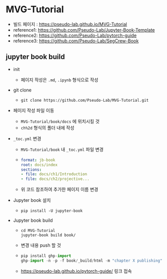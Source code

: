 # MVG-Tutorial

- 빌드 페이지 : https://pseudo-lab.github.io/MVG-Tutorial
- reference1: https://github.com/Pseudo-Lab/Jupyter-Book-Template
- reference2: https://github.com/Pseudo-Lab/pytorch-guide
- reference3: https://github.com/Pseudo-Lab/SegCrew-Book

## jupyter book build

- init
  - 페이지 작성은 `.md`, `.ipynb` 형식으로 작성

- git clone 

  - ```
    git clone https://github.com/Pseudo-Lab/MVG-Tutorial.git
    ```

- 페이지 작성 파일 이동

  - `MVG-Tutorial/book/docs` 에 위치시킬 것
  - `ch%2d` 형식의 폴더 내에 작성

- `_toc.yml` 변경

  - `MVG-Tutorial/book` 내 `_toc.yml` 파일 변경

  - ```yaml
	format: jb-book
	root: docs/index
	sections:
	- file: docs/ch1/Introduction
	- file: docs/ch2/projective...
    ```

  - 위 코드 참조하여 추가한 페이지 이름 변경

- Jupyter book 설치

  - ```
    pip install -U jupyter-book
    ```

- Jupyter book build

  - ```
    cd MVG-Tutorial
    jupyter-book build book/
    ```

  - 변경 내용 push 할 것

  - ```python
    pip install ghp-import
    ghp-import -n -p -f book/_build/html -m "chapter X publishing"
    ```

  - https://pseudo-lab.github.io/pytorch-guide/ 링크 접속
